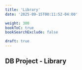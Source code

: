 ```yaml
---
title: 'Library'
date: '2025-09-15T00:11:52-04:00'

weight: 300
bookToC: true
bookSearchExclude: false

draft: true
---
```


## DB Project - Library